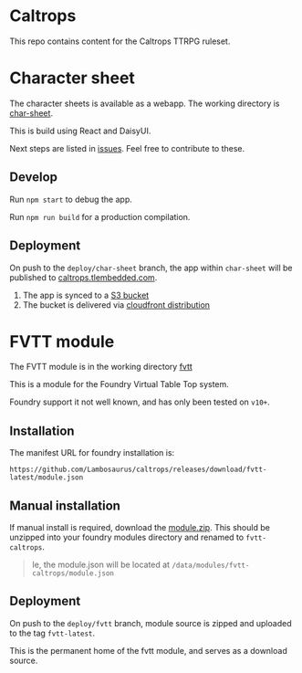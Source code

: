 # Caltrops

This repo contains content for the Caltrops TTRPG ruleset.

# Character sheet

The character sheets is available as a webapp. The working directory is [char-sheet](./char-sheet/).

This is build using React and DaisyUI.

Next steps are listed in [issues](https://github.com/Lambosaurus/caltrops/issues). Feel free to contribute to these.

## Develop

Run `npm start` to debug the app.

Run `npm run build` for a production compilation.

## Deployment

On push to the `deploy/char-sheet` branch, the app within `char-sheet` will be published to [caltrops.tlembedded.com](https://caltrops.tlembedded.com).

1. The app is synced to a [S3 bucket](http://caltrops-bucket.s3-website-ap-southeast-2.amazonaws.com/)
2. The bucket is delivered via [cloudfront distribution](https://d1k7birsgcogal.cloudfront.net)


# FVTT module

The FVTT module is in the working directory [fvtt](./fvtt/)

This is a module for the Foundry Virtual Table Top system.

Foundry support it not well known, and has only been tested on `v10+`.

## Installation

The manifest URL for foundry installation is:
```
https://github.com/Lambosaurus/caltrops/releases/download/fvtt-latest/module.json
```

## Manual installation

If manual install is required, download the [module.zip](https://github.com/Lambosaurus/caltrops/releases/download/fvtt-latest/module.zip). This should be unzipped into your foundry modules directory and renamed to `fvtt-caltrops`.

> Ie, the module.json will be located at `/data/modules/fvtt-caltrops/module.json`

## Deployment

On push to the `deploy/fvtt` branch, module source is zipped and uploaded to the tag `fvtt-latest`.

This is the permanent home of the fvtt module, and serves as a download source.


